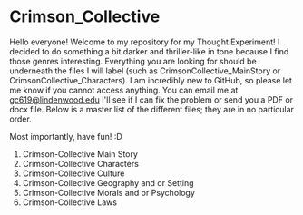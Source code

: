 # Crimson_Collective
Hello everyone! Welcome to my repository for my Thought Experiment! I decided to do something a bit darker and thriller-like in tone because I find those genres interesting. 
Everything you are looking for should be underneath the files I will label (such as CrimsonCollective_MainStory or CrimsonCollective_Characters).
I am incredibly new to GitHub, so please let me know if you cannot access anything. You can email me at gc619@lindenwood.edu
I'll see if I can fix the problem or send you a PDF or docx file. Below is a master list of the different files; they are in no particular order. 

Most importantly, have fun! :D 

1. Crimson-Collective Main Story
2. Crimson-Collective Characters
3. Crimson-Collective Culture
4. Crimson-Collective Geography and or Setting
5. Crimson-Collective Morals and or Psychology
6. Crimson-Collective Laws
